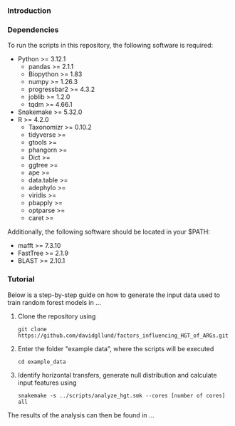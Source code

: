 ### Introduction

### Dependencies
To run the scripts in this repository, the following software is required:
- Python >= 3.12.1
    - pandas >= 2.1.1
    - Biopython >= 1.83
    - numpy >= 1.26.3
    - progressbar2 >= 4.3.2
    - joblib >= 1.2.0
    - tqdm >= 4.66.1
- Snakemake >= 5.32.0
- R >= 4.2.0
    - Taxonomizr >= 0.10.2
    - tidyverse >=
    - gtools >=
    - phangorn >=
    - Dict >=
    - ggtree >=
    - ape >=
    - data.table >=
    - adephylo >=
    - viridis >=
    - pbapply >=
    - optparse >=
    - caret >=

Additionally, the following software should be located in your $PATH:
- mafft >= 7.3.10
- FastTree >= 2.1.9
- BLAST >= 2.10.1

### Tutorial
Below is a step-by-step guide on how to generate the input data used to train random forest models in ...

1. Clone the repository using
    ```
    git clone https://github.com/davidgllund/factors_influencing_HGT_of_ARGs.git
    ```

2. Enter the folder "example data", where the scripts will be executed
    ```
    cd example_data
    ```
    
3. Identify horizontal transfers, generate null distribution and calculate input features using
    ```
    snakemake -s ../scripts/analyze_hgt.smk --cores [number of cores] all
    ```

The results of the analysis can then be found in ...
